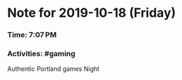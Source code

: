 # Note for 2019-10-18 (Friday)
### Time: 7:07 PM
### Activities: #gaming

Authentic Portland games Night
